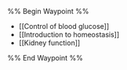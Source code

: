%% Begin Waypoint %%
- [[Control of blood glucose]]
- [[Introduction to homeostasis]]
- [[Kidney function]]

%% End Waypoint %%
